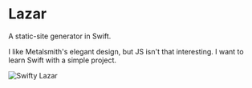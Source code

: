 # Lazar
A static-site generator in Swift.

I like Metalsmith's elegant design, but JS isn't that interesting. I want to learn Swift with a simple project.

![Swifty Lazar](https://waldinadotcom.files.wordpress.com/2012/01/swifty-lazar.jpg)
